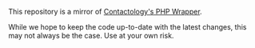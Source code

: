 This repository is a mirror of [Contactology's PHP Wrapper](https://www.contactology.com/email-marketing-api/wrappers#PHP).

While we hope to keep the code up-to-date with the latest changes, this may not
always be the case. Use at your own risk.
